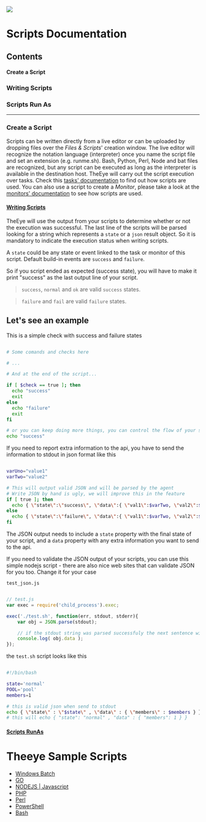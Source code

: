 
[![](https://theeye.io/landpage/images/logo.png)](https://theeye.io)
# Scripts Documentation
## Contents
#### Create a Script
### Writing Scripts
### Scripts Run As
-------------------

### Create a Script
Scripts can be written directly from a live editor or can be uploaded by dropping files over the _Files & Scripts_' creation window. 
The live editor will recognize the notation language (interpreter) once you name the script file and set an extension (e.g. runme.sh).
Bash, Python, Perl, Node and bat files are recognized, but any script can be executed as long as the interpreter is available in the destination host.
TheEye will carry out the script execution over tasks. Check this [tasks' documentation](/tasks/#create-a-script-task) to find out how scripts are used. 
You can also use a script to create a _Monitor_, please take a look at the [monitors' documentation](/monitors/#monitor-type-script) to see how scripts are used.

#### [Writing Scripts](write.md)
TheEye will use the output from your scripts to determine whether or not the execution was successful. The last line of the scripts will be parsed looking for a string which represents a `state` or a `json` result object. So it is mandatory to indicate the execution status when writing scripts.

A `state` could be any state or event linked to the task or monitor of this script. Default build-in events are `success` and `failure`.

So if you script ended as expected (success state), you will have to make it print "success" as the last output line of your script. 

> `success`, `normal` and `ok` are valid `success` states.    

> `failure` and `fail` are valid `failure` states.    


## Let's see an example

This is a simple check with success and failure states

```sh

# Some comands and checks here

# ...

# And at the end of the script...

if [ $check == true ]; then
  echo "success"
  exit
else
  echo "failure"
  exit
fi

# or you can keep doing more things, you can control the flow of your script and end it when anytime
echo "success"
```

If you need to report extra information to the api, you have to send the information to stdout in json format like this


```sh

varUno="value1"
varTwo="value2"

# This will output valid JSON and will be parsed by the agent
# Write JSON by hand is ugly, we will improve this in the feature
if [ true ]; then
  echo { \"state\":\"success\", \"data\":{ \"val1\":$varTwo, \"val2\":$varUno } }
else
  echo { \"state\":\"failure\", \"data\":{ \"val1\":$varTwo, \"val2\":$varUno } }
fi

```

The JSON output needs to include a `state` property with the final state of your script, and a `data` property with any extra information you want to send to the api.


If you need to validate the JSON output of your scripts, you can use this simple nodejs script - there are also nice web sites that can validate JSON for you too. Change it for your case

`test_json.js`

```js

// test.js
var exec = require('child_process').exec;

exec('./test.sh', function(err, stdout, stderr){
    var obj = JSON.parse(stdout);

    // if the stdout string was parsed successfuly the next sentence will give the members number - which is 1
    console.log( obj.data );
});

```

the `test.sh` script looks like this

```sh

#!/bin/bash

state='normal'
POOL='pool'
members=1

# this is valid json when send to stdout
echo { \"state\" : \"$state\" , \"data\" : { \"members\" : $members } }
# this will echo { "state": "normal" , "data" : { "members": 1 } }

```
#### [Scripts RunAs](runas.md)

# Theeye Sample Scripts
+ [Windows Batch](https://github.com/theeye-io-team/theeye-docs/blob/master/scripts/example.bat)
+ [GO](https://github.com/theeye-io-team/theeye-docs/blob/master/scripts/example.go)
+ [NODEJS | Javascript](https://github.com/theeye-io-team/theeye-docs/blob/master/scripts/example.js)
+ [PHP](https://github.com/theeye-io-team/theeye-docs/blob/master/scripts/example.php)
+ [Perl](https://github.com/theeye-io-team/theeye-docs/blob/master/scripts/example.pl)
+ [PowerShell](https://github.com/theeye-io-team/theeye-docs/blob/master/scripts/example.ps1)
+ [Bash](https://github.com/theeye-io-team/theeye-docs/blob/master/scripts/example.sh)

